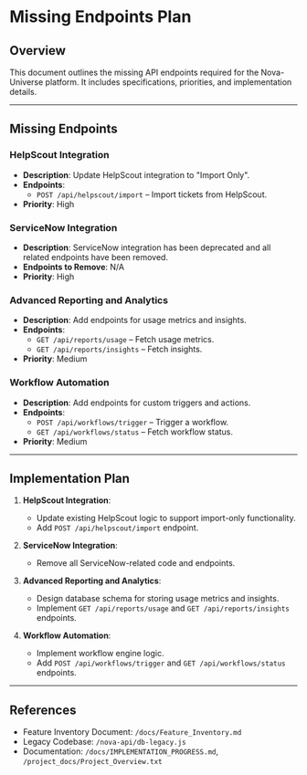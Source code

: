 # Missing Endpoints Plan

## Overview
This document outlines the missing API endpoints required for the Nova-Universe platform. It includes specifications, priorities, and implementation details.

---

## Missing Endpoints

### HelpScout Integration
- **Description**: Update HelpScout integration to "Import Only".
- **Endpoints**:
  - `POST /api/helpscout/import` – Import tickets from HelpScout.
- **Priority**: High

### ServiceNow Integration
- **Description**: ServiceNow integration has been deprecated and all related
  endpoints have been removed.
- **Endpoints to Remove**: N/A
- **Priority**: High

### Advanced Reporting and Analytics
- **Description**: Add endpoints for usage metrics and insights.
- **Endpoints**:
  - `GET /api/reports/usage` – Fetch usage metrics.
  - `GET /api/reports/insights` – Fetch insights.
- **Priority**: Medium

### Workflow Automation
- **Description**: Add endpoints for custom triggers and actions.
- **Endpoints**:
  - `POST /api/workflows/trigger` – Trigger a workflow.
  - `GET /api/workflows/status` – Fetch workflow status.
- **Priority**: Medium

---

## Implementation Plan

1. **HelpScout Integration**:
   - Update existing HelpScout logic to support import-only functionality.
   - Add `POST /api/helpscout/import` endpoint.

2. **ServiceNow Integration**:
   - Remove all ServiceNow-related code and endpoints.

3. **Advanced Reporting and Analytics**:
   - Design database schema for storing usage metrics and insights.
   - Implement `GET /api/reports/usage` and `GET /api/reports/insights` endpoints.

4. **Workflow Automation**:
   - Implement workflow engine logic.
   - Add `POST /api/workflows/trigger` and `GET /api/workflows/status` endpoints.

---

## References
- Feature Inventory Document: `/docs/Feature_Inventory.md`
- Legacy Codebase: `/nova-api/db-legacy.js`
- Documentation: `/docs/IMPLEMENTATION_PROGRESS.md`, `/project_docs/Project_Overview.txt`
